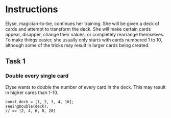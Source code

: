 # Instructions

Elyse, magician-to-be, continues her training. She will be given a deck of cards and attempt to transform the deck. She will make certain cards appear, disapper, change their values, or completely rearrange themselves. To make things easier, she usually only starts with cards numbered 1 to 10, although some of the tricks may result in larger cards being created.

## Task 1

### Double every single card

Elyse wants to double the number of every card in the deck. This may result in higher cards than 1-10.

    const deck = [1, 2, 3, 4, 10];
    seeingDouble(deck);
    // => [2, 4, 6, 8, 20]
